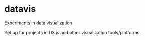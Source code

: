 # datavis
Experiments in data visualization

Set up for projects in D3.js and other visualization tools/platforms.
